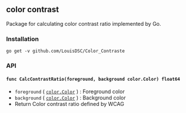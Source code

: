 ## color contrast

Package for calculating color contrast ratio implemented by Go.

### Installation

```
go get -v github.com/LouisDSC/Color_Contraste
```


### API

#### `func CalcContrastRatio(foreground, background color.Color) float64`

- `foreground` ( [`color.Color`](https://golang.org/pkg/image/color/#Color) ) : Foreground color
- `background` ( [`color.Color`](https://golang.org/pkg/image/color/#Color) ) : Background color
- Return Color contrast ratio defined by WCAG
